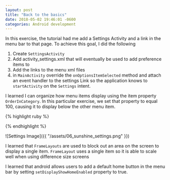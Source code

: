 ```yaml
---
layout: post
title: "Back to the basics"
date: 2018-05-02 19:46:01 -0600
categories: Android development
---
```


In this exercise, the tutorial had me add a Settings Activity and a link in the menu bar to that page. To achieve this goal, I did the following

1. Create `SettingsActivity`
2. Add activity_settings.xml that will eventually be used to add preference items to
3. Add the links to the menu xml files
4. in `MainActivity` override the `onOptionsItemSelected` method and attach an event handler to the settings Link so the application knows to `startActivity` on the `Settings` intent.

I learned I can organize how menu items display using the item property `OrderInCategory`. In this particular exercise, we set that property to equal 100, causing it to display below the other menu item.


{% highlight ruby %}

<item
        android:id="@+id/action_settings"
        android:orderInCategory="100"
        android:title="@string/action_settings"
        app:showAsAction="never"/>

{% endhighlight %}

![Settings Image]({{ "/assets/06_sunshine_settings.png" }})


I learned that `FrameLayouts` are used to block out an area on the screen to display a single item. `FrameLayout` uses a single item so it is able to scale well when using difference size screens


I learned that android allows users to add a default home button in the menu bar by setting `setDisplayShowHomeEnabled` property to true.


